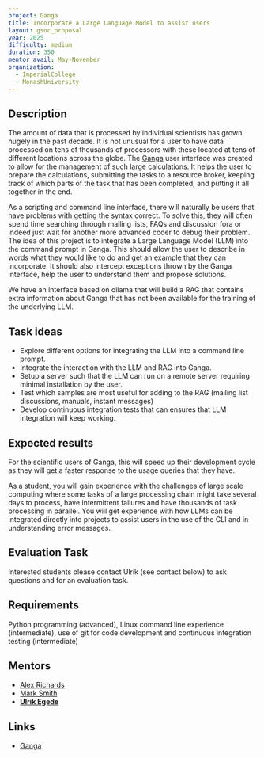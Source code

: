 ```yaml
---
project: Ganga
title: Incorporate a Large Language Model to assist users
layout: gsoc_proposal
year: 2025
difficulty: medium
duration: 350
mentor_avail: May-November
organization:
  - ImperialCollege
  - MonashUniversity
---
```


## Description
The amount of data that is processed by individual scientists has grown hugely in the past decade. It is not unusual for a user to have data processed on tens of thousands of processors with these located at tens of different locations across the globe. The [Ganga](https://github.com/ganga-devs/ganga) user interface was created to allow for the management of such large calculations. It helps the user to prepare the calculations, submitting the tasks to a resource broker, keeping track of which parts of the task that has been completed, and putting it all together in the end.

As a scripting and command line interface, there will naturally be users that have problems with getting the syntax correct. To solve this, they will often spend time searching through mailing lists, FAQs and discussion fora or indeed just wait for another more advanced coder to debug their problem. The idea of this project is to integrate a Large Language Model (LLM) into the command prompt in Ganga. This should allow the user to describe in words what they would like to do and get an example that they can incorporate. It should also intercept exceptions thrown by the Ganga interface, help the user to understand them and propose solutions.

We have an interface based on ollama that will build a RAG that contains extra information about Ganga that has not been available for the training of the underlying LLM.

## Task ideas
 * Explore different options for integrating the LLM into a command line prompt.
 * Integrate the interaction with the LLM and RAG into Ganga.
 * Setup a server such that the LLM can run on a remote server requiring minimal installation by the user.
 * Test which samples are most useful for adding to the RAG (mailing list discussions, manuals, instant messages)
 * Develop continuous integration tests that can ensures that LLM integration will keep working.

## Expected results
For the scientific users of Ganga, this will speed up their development cycle as they will get a faster response to the usage queries that they have.

As a student, you will gain experience with the challenges of large scale computing where some tasks of a large processing chain might take several days to process, have intermittent failures and have thousands of task processing in parallel. You will get experience with how LLMs can be integrated directly into projects to assist users in the use of the CLI and in understanding error messages.

## Evaluation Task
Interested students please contact Ulrik (see contact below) to ask questions and for an evaluation task.

## Requirements
Python programming (advanced), Linux command line experience (intermediate), use of git for code development and continuous integration testing (intermediate)

## Mentors 
  * [Alex Richards](mailto:a.richards@imperial.ac.uk)
  * [Mark Smith](mailto:mark.smith1@imperial.ac.uk)
  * **[Ulrik Egede](mailto:ulrik.egede@monash.edu)**

## Links
  * [Ganga](https://github.com/ganga-devs/ganga)

